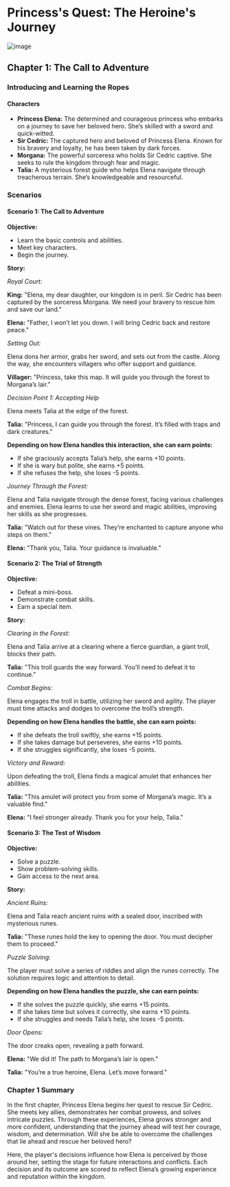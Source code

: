 # Princess's Quest: The Heroine's Journey
![image](https://github.com/TusharAMD/SuperSpeechSaga/assets/59115865/44b3fafc-b589-4fc8-acf5-ee796c994624)

## Chapter 1: The Call to Adventure

### Introducing and Learning the Ropes

#### Characters
- **Princess Elena:** The determined and courageous princess who embarks on a journey to save her beloved hero. She’s skilled with a sword and quick-witted.
- **Sir Cedric:** The captured hero and beloved of Princess Elena. Known for his bravery and loyalty, he has been taken by dark forces.
- **Morgana:** The powerful sorceress who holds Sir Cedric captive. She seeks to rule the kingdom through fear and magic.
- **Talia:** A mysterious forest guide who helps Elena navigate through treacherous terrain. She’s knowledgeable and resourceful.

### Scenarios

#### Scenario 1: The Call to Adventure

**Objective:**
- Learn the basic controls and abilities.
- Meet key characters.
- Begin the journey.

**Story:**

*Royal Court:*

**King:** "Elena, my dear daughter, our kingdom is in peril. Sir Cedric has been captured by the sorceress Morgana. We need your bravery to rescue him and save our land."

**Elena:** "Father, I won’t let you down. I will bring Cedric back and restore peace."

*Setting Out:*

Elena dons her armor, grabs her sword, and sets out from the castle. Along the way, she encounters villagers who offer support and guidance.

**Villager:** "Princess, take this map. It will guide you through the forest to Morgana’s lair."

*Decision Point 1: Accepting Help*

Elena meets Talia at the edge of the forest.

**Talia:** "Princess, I can guide you through the forest. It’s filled with traps and dark creatures."

**Depending on how Elena handles this interaction, she can earn points:**
- If she graciously accepts Talia’s help, she earns +10 points.
- If she is wary but polite, she earns +5 points.
- If she refuses the help, she loses -5 points.

*Journey Through the Forest:*

Elena and Talia navigate through the dense forest, facing various challenges and enemies. Elena learns to use her sword and magic abilities, improving her skills as she progresses.

**Talia:** "Watch out for these vines. They’re enchanted to capture anyone who steps on them."

**Elena:** "Thank you, Talia. Your guidance is invaluable."

#### Scenario 2: The Trial of Strength

**Objective:**
- Defeat a mini-boss.
- Demonstrate combat skills.
- Earn a special item.

**Story:**

*Clearing in the Forest:*

Elena and Talia arrive at a clearing where a fierce guardian, a giant troll, blocks their path.

**Talia:** "This troll guards the way forward. You’ll need to defeat it to continue."

*Combat Begins:*

Elena engages the troll in battle, utilizing her sword and agility. The player must time attacks and dodges to overcome the troll’s strength.

**Depending on how Elena handles the battle, she can earn points:**
- If she defeats the troll swiftly, she earns +15 points.
- If she takes damage but perseveres, she earns +10 points.
- If she struggles significantly, she loses -5 points.

*Victory and Reward:*

Upon defeating the troll, Elena finds a magical amulet that enhances her abilities.

**Talia:** "This amulet will protect you from some of Morgana’s magic. It’s a valuable find."

**Elena:** "I feel stronger already. Thank you for your help, Talia."

#### Scenario 3: The Test of Wisdom

**Objective:**
- Solve a puzzle.
- Show problem-solving skills.
- Gain access to the next area.

**Story:**

*Ancient Ruins:*

Elena and Talia reach ancient ruins with a sealed door, inscribed with mysterious runes.

**Talia:** "These runes hold the key to opening the door. You must decipher them to proceed."

*Puzzle Solving:*

The player must solve a series of riddles and align the runes correctly. The solution requires logic and attention to detail.

**Depending on how Elena handles the puzzle, she can earn points:**
- If she solves the puzzle quickly, she earns +15 points.
- If she takes time but solves it correctly, she earns +10 points.
- If she struggles and needs Talia’s help, she loses -5 points.

*Door Opens:*

The door creaks open, revealing a path forward.

**Elena:** "We did it! The path to Morgana’s lair is open."

**Talia:** "You’re a true heroine, Elena. Let’s move forward."

### Chapter 1 Summary

In the first chapter, Princess Elena begins her quest to rescue Sir Cedric. She meets key allies, demonstrates her combat prowess, and solves intricate puzzles. Through these experiences, Elena grows stronger and more confident, understanding that the journey ahead will test her courage, wisdom, and determination. Will she be able to overcome the challenges that lie ahead and rescue her beloved hero?

Here, the player's decisions influence how Elena is perceived by those around her, setting the stage for future interactions and conflicts. Each decision and its outcome are scored to reflect Elena’s growing experience and reputation within the kingdom.
